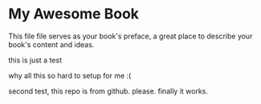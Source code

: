 My Awesome Book
=======

This file file serves as your book's preface, a great place to describe your book's content and ideas.

this is just a test

why all this so hard to setup for me :(

second test, this repo is from github. please. finally it works.